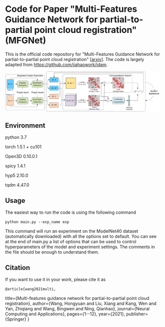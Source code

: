 # Code for Paper "Multi-Features Guidance Network for partial-to-partial point cloud registration" (MFGNet)
This is the official code repository for "Multi-Features Guidance Network for partial-to-partial point cloud registration" [[arxiv](https://arxiv.org/abs/2011.12079)]. The code is largely adapted from https://github.com/jiahaowork/idam.

![MFGNet architecture](img/Fig1.png)


## Environment
python 3.7

torch 1.5.1 + cu101

Open3D 0.10.0.1

spicy 1.4.1

hyp5 2.10.0

tqdm 4.47.0

## Usage
The easiest way to run the code is using the following command
```
python main.py --exp_name exp
```
This command will run an experiment on the ModelNet40 dataset (automatically downloaded) with all the options set to default. You can see at the end of main.py a list of options that can be used to control hyperparameters of the model and experiment settings. The comments in the file should be enough to understand them.


## Citation
If you want to use it in your work, please cite it as

	@article{wang2021multi,
  title={Multi-features guidance network for partial-to-partial point cloud registration},
  author={Wang, Hongyuan and Liu, Xiang and Kang, Wen and Yan, Zhiqiang and Wang, Bingwen and Ning, Qianhao},
  journal={Neural Computing and Applications},
  pages={1--12},
  year={2021},
  publisher={Springer}
}
